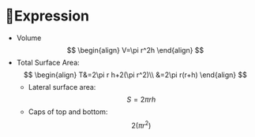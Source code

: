 # 🧮Expression
- Volume
  $$
  \begin{align}
  V=\pi r^2h
  \end{align}
  $$
- Total Surface Area:
  $$
  \begin{align}
  T&=2\pi r h+2(\pi r^2)\\
  &=2\pi r(r+h)
  \end{align}
  $$
    - Lateral surface area:
      $$
      S=2\pi r h
      $$
    - Caps of top and bottom:
      $$
      2(\pi r^2)
      $$
    